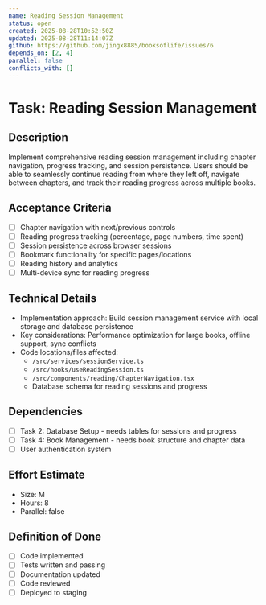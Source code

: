 ```yaml
---
name: Reading Session Management
status: open
created: 2025-08-28T10:52:50Z
updated: 2025-08-28T11:14:07Z
github: https://github.com/jingx8885/booksoflife/issues/6
depends_on: [2, 4]
parallel: false
conflicts_with: []
---
```


# Task: Reading Session Management

## Description
Implement comprehensive reading session management including chapter navigation, progress tracking, and session persistence. Users should be able to seamlessly continue reading from where they left off, navigate between chapters, and track their reading progress across multiple books.

## Acceptance Criteria
- [ ] Chapter navigation with next/previous controls
- [ ] Reading progress tracking (percentage, page numbers, time spent)
- [ ] Session persistence across browser sessions
- [ ] Bookmark functionality for specific pages/locations
- [ ] Reading history and analytics
- [ ] Multi-device sync for reading progress

## Technical Details
- Implementation approach: Build session management service with local storage and database persistence
- Key considerations: Performance optimization for large books, offline support, sync conflicts
- Code locations/files affected:
  - `/src/services/sessionService.ts`
  - `/src/hooks/useReadingSession.ts`
  - `/src/components/reading/ChapterNavigation.tsx`
  - Database schema for reading sessions and progress

## Dependencies
- [ ] Task 2: Database Setup - needs tables for sessions and progress
- [ ] Task 4: Book Management - needs book structure and chapter data
- [ ] User authentication system

## Effort Estimate
- Size: M
- Hours: 8
- Parallel: false

## Definition of Done
- [ ] Code implemented
- [ ] Tests written and passing
- [ ] Documentation updated
- [ ] Code reviewed
- [ ] Deployed to staging
